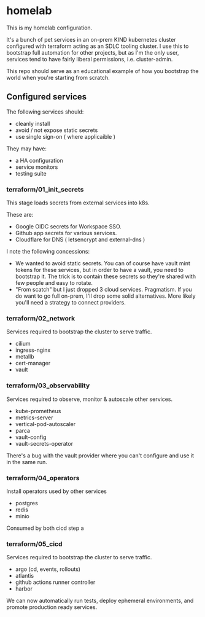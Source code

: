 # homelab

This is my homelab configuration.  

It's a bunch of pet services in an on-prem KIND kubernetes cluster configured with terraform acting as an SDLC tooling cluster.  I use this to bootstrap full automation for other projects, but as I'm the only user, services tend to have fairly liberal permissions, i.e. cluster-admin.

This repo should serve as an educational example of how you bootstrap the world when you're starting from scratch.

## Configured services

The following services should: 

- cleanly install
- avoid / not expose static secrets
- use single sign-on ( where applicaible )

They may have:

- a HA configuration 
- service monitors
- testing suite

### terraform/01_init_secrets

This stage loads secrets from external services into k8s.

These are:

- Google OIDC secrets for Workspace SSO.
- Github app secrets for various services.
- Cloudflare for DNS ( letsencrypt and external-dns )

I note the following concessions:

- We wanted to avoid static secrets.  You can of course have vault mint tokens for these services, but in order to have a vault, you need to bootstrap it.  The trick is to contain these secrets so they're shared with few people and easy to rotate.
- "From scatch" but I just dropped 3 cloud services.  Pragmatism.  If you do want to go full on-prem, I'll drop some solid alternatives.  More likely you'll need a strategy to connect providers.  

### terraform/02_network

Services required to bootstrap the cluster to serve traffic.

- cilium
- ingress-nginx
- metallb
- cert-manager
- vault

### terraform/03_observability

Services required to observe, monitor & autoscale other services.

- kube-prometheus 
- metrics-server
- vertical-pod-autoscaler
- parca
- vault-config
- vault-secrets-operator

There's a bug with the vault provider where you can't configure and use it in the same run.

### terraform/04_operators

Install operators used by other services

- postgres
- redis
- minio

Consumed by both cicd step a

### terraform/05_cicd

Services required to bootstrap the cluster to serve traffic.

- argo (cd, events, rollouts)
- atlantis
- github actions runner controller 
- harbor

We can now automatically run tests, deploy ephemeral environments, and promote production ready services.  
